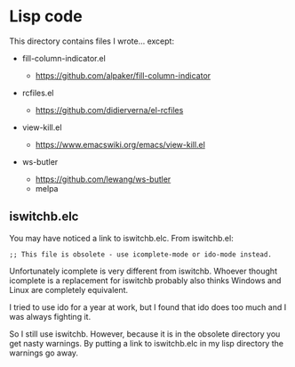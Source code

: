 # Lisp code

This directory contains files I wrote... except:

* fill-column-indicator.el
  * https://github.com/alpaker/fill-column-indicator
  
* rcfiles.el
  * https://github.com/didierverna/el-rcfiles
  
* view-kill.el
  * https://www.emacswiki.org/emacs/view-kill.el

* ws-butler
  * https://github.com/lewang/ws-butler
  * melpa


## iswitchb.elc

You may have noticed a link to iswitchb.elc. From iswitchb.el:

`;; This file is obsolete - use icomplete-mode or ido-mode instead.`

Unfortunately icomplete is very different from iswitchb. Whoever
thought icomplete is a replacement for iswitchb probably also thinks
Windows and Linux are completely equivalent.

I tried to use ido for a year at work, but I found that ido does too
much and I was always fighting it.

So I still use iswitchb. However, because it is in the obsolete
directory you get nasty warnings. By putting a link to iswitchb.elc in
my lisp directory the warnings go away.
